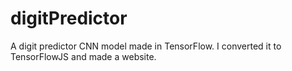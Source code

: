 # digitPredictor
A digit predictor CNN model made in TensorFlow. I converted it to TensorFlowJS and made a website. 
